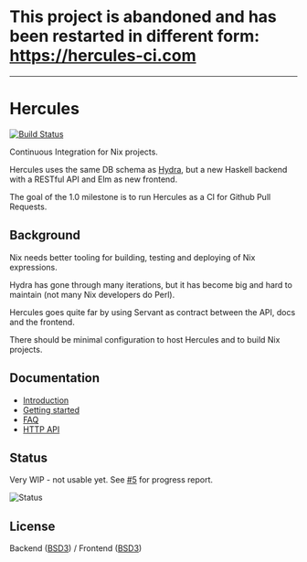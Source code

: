 # This project is abandoned and has been restarted in different form: https://hercules-ci.com

---

# Hercules

[![Build Status](https://travis-ci.org/hercules-ci/hercules.svg?branch=master)](https://travis-ci.org/hercules-ci/hercules)

Continuous Integration for Nix projects.

Hercules uses the same DB schema as [Hydra](http://www.nixos.org/hydra/),
but a new Haskell backend with a RESTful API and Elm as new frontend.

The goal of the 1.0 milestone is to run Hercules as a CI for Github Pull Requests.

## Background

Nix needs better tooling for building, testing and deploying of Nix expressions.

Hydra has gone through many iterations, but it has become big and
hard to maintain (not many Nix developers do Perl).

Hercules goes quite far by using Servant as contract between the API,
docs and the frontend.

There should be minimal configuration to host Hercules and to
build Nix projects.

## Documentation

- [Introduction](http://hercules-ci.s3-website-us-west-2.amazonaws.com/)
- [Getting started](http://hercules-ci.s3-website-us-west-2.amazonaws.com/getting-started.html)
- [FAQ](http://hercules-ci.s3-website-us-west-2.amazonaws.com/faq.html)
- [HTTP API](http://hercules-ci.s3-website-us-west-2.amazonaws.com/api.html)

## Status

Very WIP - not usable yet. See [#5](https://github.com/hercules-ci/hercules/issues/5) for progress report.

![Status](https://cloud.githubusercontent.com/assets/126339/21887274/9b0eabd4-d8bf-11e6-9aeb-5f87f54e002c.png)

## License

Backend ([BSD3](backend/LICENSE)) / Frontend ([BSD3](frontend/elm-package.json))
